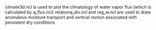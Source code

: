 climate3d.ncl is used to plot the climatology of water vapor flux (which is calculated by q_flux.ncl)
relationq_div.ncl and reg_w.ncl are used to draw anomalous moisture transport and vertical motion associated with persistent dry conditions
